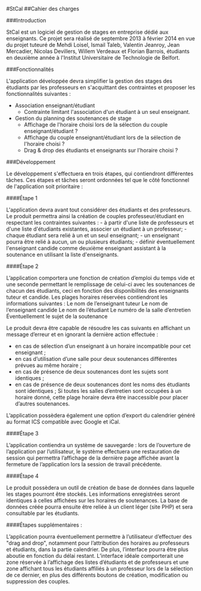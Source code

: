#StCal
##Cahier des charges



###Introduction

StCal est un logiciel de gestion de stages en entreprise dédié aux enseignants. Ce projet sera réalisé de septembre 2013 à février 2014 en vue du projet tuteuré de Mehdi Loisel, Ismail Taleb, Valentin Jeanroy, Jean Mercadier, Nicolas Devillers, Willem Verdeaux et Florian Barrois, étudiants en deuxième année à l'Institut Universitaire de Technologie de Belfort.



###Fonctionnalités

L'application développée devra simplifier la gestion des stages des étudiants par les professeurs en s'acquittant des contraintes et proposer les fonctionnalités suivantes :

- Association enseignant/étudiant
    - Contrainte limitant l'association d'un étudiant à un seul enseignant.
- Gestion du planning des soutenances de stage
    - Affichage de l'horaire choisi lors de la sélection du couple enseignant/étudiant ?
    - Affichage du couple enseignant/étudiant lors de la sélection de l'horaire choisi ?
    - Drag & drop des étudiants et enseignants sur l'horaire choisi ?






###Développement

Le développement s'effectuera en trois étapes, qui contiendront différentes tâches. Ces étapes et tâches seront ordonnées tel que le côté fonctionnel de l'application soit prioritaire :

####Étape 1

L'application devra avant tout considérer des étudiants et des professeurs. Le produit permettra ainsi la création de couples professeur/étudiant en respectant les contraintes suivantes :
        - à partir d'une liste de professeurs et d'une liste d'étudiants existantes, associer un étudiant à un professeur;
        - chaque étudiant sera relié à un et un seul enseignant;
        - un enseignant pourra être relié à aucun, un ou plusieurs étudiants;
        - définir éventuellement l'enseignant candide comme deuxième enseignant assistant à la soutenance en utilisant la liste d'enseignants.

####Étape 2

L’application comportera une fonction de création d’emploi du temps vide et une seconde permettant le remplissage de celui-ci avec les soutenances de chacun des étudiants, ceci en fonction des disponibilités des enseignants tuteur et candide.
Les plages horaires réservées contiendront les informations suivantes :
Le nom de l’enseignant tuteur
Le nom de l’enseignant candide
Le nom de l’étudiant
Le numéro de la salle d’entretien
Éventuellement le sujet de la soutenance



Le produit devra être capable de résoudre les cas suivants en affichant un message d’erreur et en ignorant la dernière action effectuée :
- en cas de sélection d’un enseignant à un horaire incompatible pour cet enseignant ;
- en cas d’utilisation d’une salle pour deux soutenances différentes prévues au même horaire ;
- en cas de présence de deux soutenances dont les sujets sont identiques ;
- en cas de présence de deux soutenances dont les noms des étudiants sont identiques ;
Si toutes les salles d’entretien sont occupées à un horaire donné, cette plage horaire devra être inaccessible pour placer d’autres soutenances.

L’application possèdera également une option d’export du calendrier généré au format ICS compatible avec Google et iCal.

####Étape 3

L’application contiendra un système de sauvegarde : lors de l’ouverture de l’application par l’utilisateur, le système effectuera une restauration de session qui permettra l’affichage de la dernière page affichée avant la fermeture de l’application lors la session de travail précédente.

####Étape 4

Le produit possèdera un outil de création de base de données dans laquelle les stages pourront être stockés. Les informations enregistrées seront identiques à celles affichées sur les horaires de soutenances.
La base de données créée pourra ensuite être reliée à un client léger (site PHP) et sera consultable par les étudiants.

####Étapes supplémentaires :

L’application pourra éventuellement permettre à l’utilisateur d’effectuer des "drag and drop", notamment pour l’attribution des horaires au professeurs et étudiants, dans la partie calendrier.
De plus, l’interface pourra être plus aboutie en fonction du délai restant.
L’interface idéale comporterait une zone réservée à l’affichage des listes d’étudiants et de professeurs et une zone affichant tous les étudiants affiliés à un professeur lors de la sélection de ce dernier, en plus des différents boutons de création, modification ou suppression des couples.